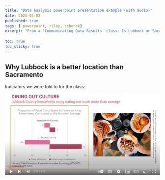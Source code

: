 ```yaml
---
title: "Data analysis powerpoint presentation example (with audio)"
date: 2023-03-02
published: true
tags: [ powerpoint, riley, schenck]
excerpt: "From a 'Communicating Data Results' class: Is Lubbock or Sacramento a better location for a new fast food restaurant? ![](/assets/images/chickenkitchen.JPG)"

toc: true
toc_sticky: true
---
```


## Why Lubbock is a better location than Sacramento

Indicators we were told to for the class:

![](/assets/images/chickenkitchen.JPG)


